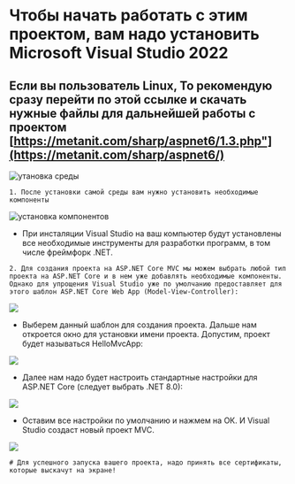 # Чтобы начать работать с этим проектом, вам надо установить Microsoft Visual Studio 2022
## Если вы пользователь Linux, То рекомендую сразу перейти по этой ссылке и скачать нужные файлы для дальнейшей работы с проектом [https://metanit.com/sharp/aspnet6/1.3.php"](https://metanit.com/sharp/aspnet6/)

![утановка среды](https://metanit.com/sharp/aspnet6/pics/1.7.png)

```
1. После установки самой среды вам нужно установить необходимые компоненты
```
![установка компонентов](https://metanit.com/sharp/aspnet6/pics/1.8.png)

   - При инсталяции Visual Studio на ваш компьютер будут установлены все необходимые инструменты для разработки программ, в том числе фреймфорк .NET.

```
2. Для создания проекта на ASP.NET Core MVC мы можем выбрать любой тип проекта на ASP.NET Core и в нем уже добавлять необходимые компоненты. Однако для упрощения Visual Studio уже по умолчанию предоставляет для этого шаблон ASP.NET Core Web App (Model-View-Controller):
```

![]([https://metanit.com/sharp/aspnet6/pics/1.9.png](https://metanit.com/sharp/aspnetmvc/pics/1.1.png)https://metanit.com/sharp/aspnetmvc/pics/1.1.png)

   - Выберем данный шаблон для создания проекта. Дальше нам откроется окно для установки имени проекта. Допустим, проект будет называться HelloMvcApp:

![](https://metanit.com/sharp/aspnetmvc/pics/1.2.png)

  - Далее нам надо будет настроить стандартные настройки для ASP.NET Core (следует выбрать .NET 8.0):

![](https://metanit.com/sharp/aspnetmvc/pics/1.3.png)

  - Оставим все настройки по умолчанию и нажмем на ОК. И Visual Studio создаст новый проект MVC.
    
![](https://metanit.com/sharp/aspnetmvc/pics/1.4.png)

```
# Для успешного запуска вашего проекта, надо принять все сертификаты, которые выскачут на экране!
```
